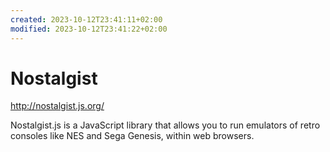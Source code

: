 ```yaml
---
created: 2023-10-12T23:41:11+02:00
modified: 2023-10-12T23:41:22+02:00
---
```


# Nostalgist

http://nostalgist.js.org/

Nostalgist.js is a JavaScript library that allows you to run emulators of retro consoles like NES and Sega Genesis, within web browsers.
